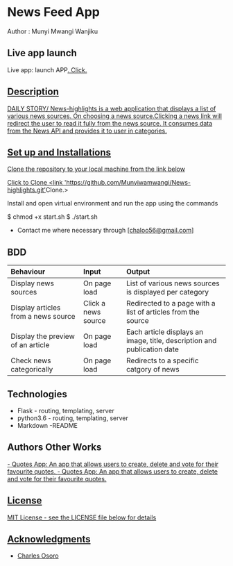 # News Feed App

Author : Munyi Mwangi Wanjiku

## Live app launch

Live app: launch APP<a href = 'https://joefeeds.herokuapp.com/'>. Click.

## Description

DAILY STORY/ News-highlights is a web application that displays a list of various news sources. On choosing a news source.Clicking a news link will redirect the user to read it fully from the news source. It consumes data from the News API and provides it to user in categories.

## Set up and Installations


Clone the repository to your local machine from the link below

Click to Clone <link '<https://github.com/Munyiwamwangi/News-highlights.git'>Clone.>

Install and open virtual environment and run the app using the commands

  $ chmod +x start.sh
  $ ./start.sh


* Contact me where necessary through [chaloo56@gmail.com]

## BDD

|Behaviour   |  Input | Output|
|:--------|:---------|:--------------|
|Display news sources| On page load|List of various news sources is displayed per category|
|Display articles from a news source|Click a news source|Redirected to a page with a list of articles from the source|
|Display the preview of an article|On page load|Each article displays an image, title, description and publication date|
|Check news categorically |On page load|Redirects to a specific catgory of news|

## Technologies

* Flask - routing, templating, server
* python3.6 - routing, templating, server
* Markdown -README


## Authors Other Works

<a href = 'https://charles-os.github.io/news-highlights/'> - Quotes App: An app that allows users to create, delete and vote for their favourite quotes.
<a href = 'https://charles-os.github.io/news-highlights/'> - Quotes App: An app that allows users to create, delete and vote for their favourite quotes.



## License

 MIT License - see the LICENSE file below for details

## Acknowledgments

* Charles Osoro

